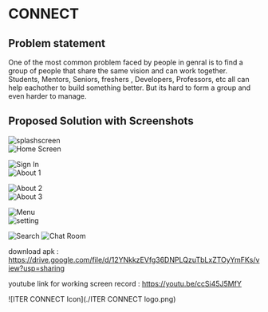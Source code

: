 # CONNECT

## Problem statement
One of the most common problem faced by people in genral is to find a group of people that share the same vision and can work together. Students, Mentors, Seniors, freshers , Developers, Professors, etc all can help eachother to build something better. But its hard to form a group and even harder to manage.
## Proposed Solution with Screenshots

![splashscreen](./ScreenShots/ss7r.jpg?raw=true "Title")          
![Home Screen](./ScreenShots/ss5r.jpg?raw=true "Title")

![Sign In](./ScreenShots/ss6r.jpg?raw=true "Title")          
![About 1](./ScreenShots/ss8r.jpg?raw=true "Title")

![About 2](./ScreenShots/ss9r.jpg?raw=true "Title")          
![About 3](./ScreenShots/ss10r.jpg?raw=true "Title")

![Menu](./ScreenShots/ss4r.jpg?raw=true "Title")  
![setting](./ScreenShots/ss3r.jpg?raw=true "Title")

![Search](./ScreenShots/ss2r.jpg?raw=true "Title")
![Chat Room](./ScreenShots/ss1r.jpg?raw=true "Title")


download apk : https://drive.google.com/file/d/12YNkkzEVfg36DNPLQzuTbLxZTOyYmFKs/view?usp=sharing

youtube link for working screen record : https://youtu.be/ccSi45J5MfY

![ITER CONNECT Icon](./ITER CONNECT logo.png)
